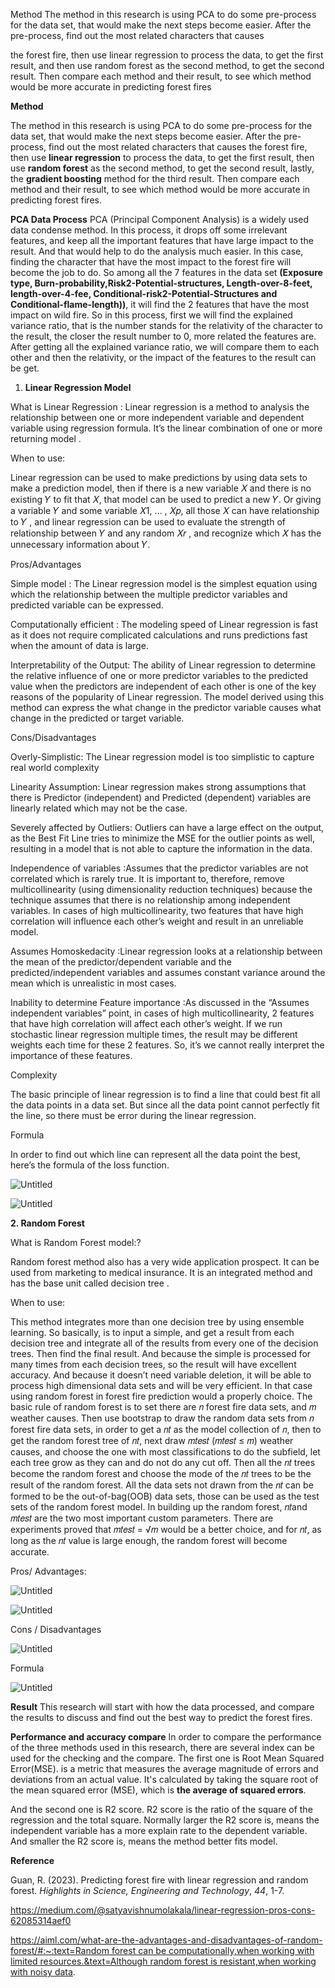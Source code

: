 Method
The method in this research is using PCA to do some pre-process for the data set, that would make
the next steps become easier. After the pre-process, find out the most related characters that causes

the forest fire, then use linear regression to process the data, to get the first result, and then use random
forest as the second method, to get the second result. Then compare each method and their result, to
see which method would be more accurate in predicting forest fires

**Method**

The method in this research is using PCA to do some pre-process for the data set, that would make
the next steps become easier. After the pre-process, find out the most related characters that causes the forest fire, then use **linear regression** to process the data, to get the first result, then use **random forest** as the second method, to get the second result, lastly, the **gradient boosting** method for the third result. Then compare each method and their result, to see which method would be more accurate in predicting forest fires.

**PCA Data Process**
PCA (Principal Component Analysis) is a widely used data condense method. In this process, it
drops off some irrelevant features, and keep all the important features that have large impact to
the result. And that would help to do the analysis much easier. In this case, finding the character that
have the most impact to the forest fire will become the job to do. So among all the 7 features
in the data set **(Exposure type, Burn-probability,Risk2-Potential-structures, Length-over-8-feet, length-over-4-fee, Conditional-risk2-Potential-Structures and Conditional-flame-length))**, it will find the 2 features that have the most impact on wild fire. So in this process, first we will find the explained variance ratio, that is the number stands for the relativity of the character to the result, the closer the result number to 0, more related the features are. After getting all the explained variance ratio, we will compare them to each other and then the relativity, or the impact of the features to the result can be get.

1. **Linear Regression Model**

What is Linear Regression :
Linear regression is a method to analysis the relationship between one or more independent variable and dependent variable using regression formula. It’s the linear combination of one or more returning model . 

When to use:

Linear regression can be used to make predictions by using data sets to make a prediction model, then if there is a new variable 𝑋 and there is no existing 𝑌 to fit that 𝑋, that model can be used to predict a new 𝑌. Or giving a variable 𝑌 and some variable 𝑋1, … , 𝑋𝑝, all those 𝑋 can have relationship to 𝑌 , and linear regression can be used to evaluate the strength of relationship between 𝑌 and any random 𝑋𝑟 , and recognize which 𝑋 has the unnecessary information about 𝑌.

Pros/Advantages

Simple model : The Linear regression model is the simplest equation using which the relationship between the multiple predictor variables and predicted variable can be expressed.

Computationally efficient : The modeling speed of Linear regression is fast as it does not require complicated calculations and runs predictions fast when the amount of data is large.

Interpretability of the Output: The ability of Linear regression to determine the relative influence of one or more predictor variables to the predicted value when the predictors are independent of each other is one of the key reasons of the popularity of Linear regression. The model derived using this method can express the what change in the predictor variable causes what change in the predicted or target variable.

Cons/Disadvantages

Overly-Simplistic: The Linear regression model is too simplistic to capture real world complexity

Linearity Assumption: Linear regression makes strong assumptions that there is Predictor (independent) and Predicted (dependent) variables are linearly related which may not be the case.

Severely affected by Outliers: Outliers can have a large effect on the output, as the Best Fit Line tries to minimize the MSE for the outlier points as well, resulting in a model that is not able to capture the information in the data.

Independence of variables :Assumes that the predictor variables are not correlated which is rarely true. It is important to, therefore, remove multicollinearity (using dimensionality reduction techniques) because the technique assumes that there is no relationship among independent variables. In cases of high multicollinearity, two features that have high correlation will influence each other’s weight and result in an unreliable model.

Assumes Homoskedacity :Linear regression looks at a relationship between the mean of the predictor/dependent variable and the predicted/independent variables and assumes constant variance around the mean which is unrealistic in most cases.

Inability to determine Feature importance :As discussed in the “Assumes independent variables” point, in cases of high multicollinearity, 2 features that have high correlation will affect each other’s weight. If we run stochastic linear regression multiple times, the result may be different weights each time for these 2 features. So, it’s we cannot really interpret the importance of these features.

Complexity

The basic principle of linear regression is to find a line that could best fit all the data points in a
data set. But since all the data point cannot perfectly fit the line, so there must be error during the
linear regression. 

Formula

In order to find out which line can represent all the data point the best, here’s the
formula of the loss function.

![Untitled](https://prod-files-secure.s3.us-west-2.amazonaws.com/cb0dfb90-df60-4e9d-906b-98dc4a714221/f795559f-0abc-439e-b9cd-62f0f6085ebb/Untitled.png)

![Untitled](https://prod-files-secure.s3.us-west-2.amazonaws.com/cb0dfb90-df60-4e9d-906b-98dc4a714221/97144a69-316e-4147-b27e-c95a731154a9/Untitled.png)

**2. Random Forest**

What is Random Forest model:?

Random forest method also has a very wide application prospect. It can be used from marketing
to medical insurance. It is an integrated method and has the base unit called decision tree . 

When to use:

This method integrates more than one decision tree by using ensemble learning. So basically, is to input a simple, and get a result from each decision tree and integrate all of the results from every one of the decision trees. Then find the final result. And because the simple is processed for many times from each decision trees, so the result will have excellent accuracy. And because it doesn’t need variable deletion, it will be able to process high dimensional data sets and will be very efficient. In that case using random forest in forest fire prediction would a properly choice. The basic rule of random forest is to set there are 𝑛 forest fire data sets, and 𝑚 weather causes. Then use bootstrap to draw the random data sets from 𝑛 forest fire data sets, in order to get a 𝑛𝑡 as the model collection of 𝑛, then to get the random forest tree of 𝑛𝑡, next draw 𝑚𝑡𝑒𝑠𝑡 (𝑚𝑡𝑒𝑠𝑡 ≤ 𝑚) weather causes, and choose the one with most classifications to do the subfield, let each tree grow as they can and do not do any cut off. Then all the 𝑛𝑡 trees become the random forest and choose the mode of the 𝑛𝑡 trees to be the result of the random forest. All the data sets not drawn from the 𝑛𝑡 can be formed to be the out-of-bag(OOB) data sets, those can be used as the test sets of the random forest model.
In building up the random forest, 𝑛𝑡and 𝑚𝑡𝑒𝑠𝑡 are the two most important custom parameters.
There are experiments proved that 𝑚𝑡𝑒𝑠𝑡 = √𝑚 would be a better choice, and for 𝑛𝑡, as long as
the 𝑛𝑡 value is large enough, the random forest will become accurate.

Pros/ Advantages:

![Untitled](https://prod-files-secure.s3.us-west-2.amazonaws.com/cb0dfb90-df60-4e9d-906b-98dc4a714221/e99379c7-015e-4c64-bbba-a9b2f2ce5bc4/Untitled.png)

![Untitled](https://prod-files-secure.s3.us-west-2.amazonaws.com/cb0dfb90-df60-4e9d-906b-98dc4a714221/28636f5e-0e1d-4762-b73c-20009e042077/Untitled.png)

Cons / Disadvantages

![Untitled](https://prod-files-secure.s3.us-west-2.amazonaws.com/cb0dfb90-df60-4e9d-906b-98dc4a714221/e38d331f-ae22-4e0e-b68f-539989ec652b/Untitled.png)

Formula

![Untitled](https://prod-files-secure.s3.us-west-2.amazonaws.com/cb0dfb90-df60-4e9d-906b-98dc4a714221/261d6084-07ea-4d3a-976e-ca3dd07f4582/Untitled.png)

**Result**
This research will start with how the data processed, and compare the results to discuss and find
out the best way to predict the forest fires.

**Performance and accuracy compare**
In order to compare the performance of the three methods used in this research, there are several
index can be used for the checking and the compare. The first one is Root Mean Squared Error(MSE). is a metric that measures the average magnitude of errors and deviations from an actual value. It's calculated by taking the square root of the mean squared error (MSE), which is **the average of squared errors**. 

 And the second one is R2 score. R2 score is the ratio of the square of the regression and the total square. Normally larger the R2 score is, means the independent variable has a more explain rate to the dependent variable. And smaller the R2 score is, means the method better fits model.

**Reference**

Guan, R. (2023). Predicting forest fire with linear regression and random forest. *Highlights in Science, Engineering and Technology*, *44*, 1-7.

https://medium.com/@satyavishnumolakala/linear-regression-pros-cons-62085314aef0

[https://aiml.com/what-are-the-advantages-and-disadvantages-of-random-forest/#:~:text=Random forest can be computationally,when working with limited resources.&text=Although random forest is resistant,when working with noisy data](https://aiml.com/what-are-the-advantages-and-disadvantages-of-random-forest/#:~:text=Random%20forest%20can%20be%20computationally,when%20working%20with%20limited%20resources.&text=Although%20random%20forest%20is%20resistant,when%20working%20with%20noisy%20data).